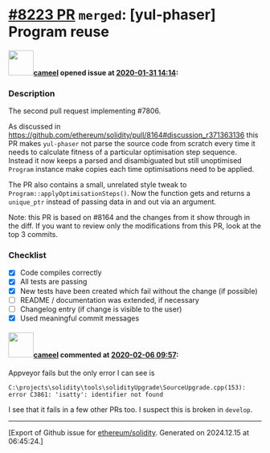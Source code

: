 # [\#8223 PR](https://github.com/ethereum/solidity/pull/8223) `merged`: [yul-phaser] Program reuse

#### <img src="https://avatars.githubusercontent.com/u/137030?v=4" width="50">[cameel](https://github.com/cameel) opened issue at [2020-01-31 14:14](https://github.com/ethereum/solidity/pull/8223):

### Description
The second pull request implementing #7806.

As discussed in https://github.com/ethereum/solidity/pull/8164#discussion_r371363136 this PR makes `yul-phaser` not parse the source code from scratch every time it needs to calculate fitness of a particular optimisation step sequence. Instead it now keeps a parsed and disambiguated but still unoptimised `Program` instance make copies each time optimisations need to be applied.

The PR also contains a small, unrelated style tweak to `Program::applyOptimisationSteps()`. Now the function gets and returns a `unique_ptr` instead of passing data in and out via an argument.

Note: this PR is based on #8164 and the changes from it show through in the diff. If you want to review only the modifications from this PR, look at the top 3 commits.

### Checklist
- [x] Code compiles correctly
- [x] All tests are passing
- [x] New tests have been created which fail without the change (if possible)
- [ ] README / documentation was extended, if necessary
- [ ] Changelog entry (if change is visible to the user)
- [x] Used meaningful commit messages

#### <img src="https://avatars.githubusercontent.com/u/137030?v=4" width="50">[cameel](https://github.com/cameel) commented at [2020-02-06 09:57](https://github.com/ethereum/solidity/pull/8223#issuecomment-582824681):

Appveyor fails but the only error I can see is
```
C:\projects\solidity\tools\solidityUpgrade\SourceUpgrade.cpp(153): error C3861: 'isatty': identifier not found 
```
I see that it fails in a few other PRs too. I suspect this is broken in `develop`.


-------------------------------------------------------------------------------



[Export of Github issue for [ethereum/solidity](https://github.com/ethereum/solidity). Generated on 2024.12.15 at 06:45:24.]
